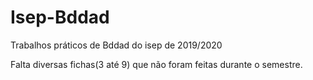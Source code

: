 # Isep-Bddad
Trabalhos práticos de Bddad do isep de 2019/2020

Falta diversas fichas(3 até 9) que não foram feitas durante o semestre.
